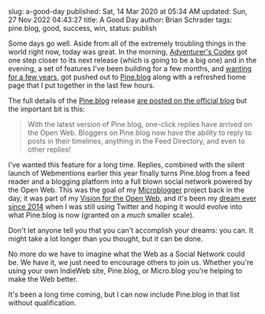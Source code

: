 slug: a-good-day
published: Sat, 14 Mar 2020 at 05:34 AM
updated: Sun, 27 Nov 2022 04:43:27 
title: A Good Day
author: Brian Schrader
tags: pine.blog, good, success, win,
status: publish

Some days go well. Aside from all of the extremely troubling things in the world right now, today was great. In the morning, [Adventurer's Codex][ac] got one step closer to its next release (which is going to be a big one) and in the evening, a set of features I've been building for a few months, and [wanting for a few years][social], got pushed out to [Pine.blog][p] along with a refreshed home page that I put together in the last few hours.

The full details of the [Pine.blog][p] release [are posted on the official blog][release] but the important bit is this:

> With the latest version of Pine.blog, one-click replies have arrived on the Open Web. Bloggers on Pine.blog now have the ability to reply to posts in their timelines, anything in the Feed Directory, and even to other replies!

I've wanted this feature for a long time. Replies, combined with the silent launch of Webmentions earlier this year finally turns Pine.blog from a feed reader and a blogging platform into a full blown social network powered by the Open Web. This was the goal of my [Microblogger][mb] project back in the day, it was part of my [Vision for the Open Web][vision], and it's been my [dream ever since 2014][open-web] when I was still using Twitter and hoping it would evolve into what Pine.blog is now (granted on a *much* smaller scale).

Don't let anyone tell you that you can't accomplish your dreams: you can. It might take a lot longer than you thought, but it can be done.

No more do we have to imagine what the Web as a Social Network could be. We have it, we just need to encourage others to join us. Whether you're using your own IndieWeb site, Pine.blog, or Micro.blog you're helping to make the Web better.

It's been a long time coming, but I can now include Pine.blog in that list without qualification.


[p]: https://pine.blog/
[ac]: https:////adventurerscodex.com/
[social]: /archive/the-web-as-a-social-network/
[release]: https://blog.pine.blog/2020/03/pine-blog-and-the-social-web/
[mb]: /archive/the-open-microblog-standard/
[vision]: /archive/a-vision-of-the-open-web/
[open-web]: /archive/twitter-and-the-open-web/
